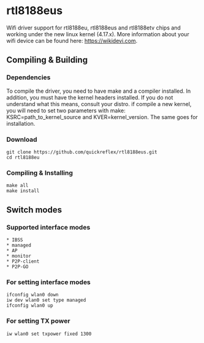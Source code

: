 # rtl8188eus
Wifi driver support for rtl8188eu, rtl8188eus and rtl8188etv chips and working under the new linux kernel (4.17.x).
More information about your wifi device can be found here: https://wikidevi.com.

Compiling & Building
---------
### Dependencies
To compile the driver, you need to have make and a compiler installed. In addition,
you must have the kernel headers installed. If you do not understand what this means,
consult your distro. if compile a new kernel, you will need to set two parameters
with make: KSRC=path_to_kernel_source and KVER=kernel_version. The same goes for installation.

### Download
```
git clone https://github.com/quickreflex/rtl8188eus.git
cd rtl8188eu
```

### Compiling & Installing
```
make all
make install
```

Switch modes
---------
### Supported interface modes
```
* IBSS
* managed
* AP
* monitor
* P2P-client
* P2P-GO
```
### For setting interface modes
```
ifconfig wlan0 down
iw dev wlan0 set type managed
ifconfig wlan0 up
```
### For setting TX power
```
iw wlan0 set txpower fixed 1300
```
